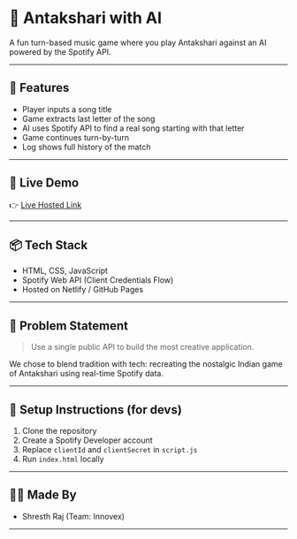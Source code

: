 # 🎵 Antakshari with AI

A fun turn-based music game where you play Antakshari against an AI powered by the Spotify API.

---

## 🚀 Features

- Player inputs a song title
- Game extracts last letter of the song
- AI uses Spotify API to find a real song starting with that letter
- Game continues turn-by-turn
- Log shows full history of the match

---

## 🔗 Live Demo

👉 [Live Hosted Link](https://your-netlify-link.netlify.app)

---

## 📦 Tech Stack

- HTML, CSS, JavaScript
- Spotify Web API (Client Credentials Flow)
- Hosted on Netlify / GitHub Pages

---

## 🧠 Problem Statement

> Use a single public API to build the most creative application.

We chose to blend tradition with tech: recreating the nostalgic Indian game of Antakshari using real-time Spotify data.

---

## 📁 Setup Instructions (for devs)

1. Clone the repository  
2. Create a Spotify Developer account  
3. Replace `clientId` and `clientSecret` in `script.js`  
4. Run `index.html` locally

---

## 👨‍💻 Made By

- Shresth Raj (Team: Innovex)

---
